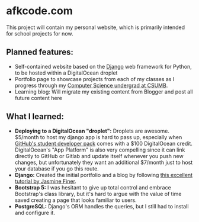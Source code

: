 # afkcode.com
This project will contain my personal website, which is primarily intended for school projects for now.

## Planned features:
- Self-contained website based on the [Django](https://www.djangoproject.com/) web framework for Python, to be hosted within a DigitalOcean droplet
- Portfolio page to showcase projects from each of my classes as I progress through my [Computer Science undergrad at CSUMB](https://csumb.edu/csonline/).
- Learning blog: Will migrate my existing content from Blogger and post all future content here

## What I learned:
- **Deploying to a DigitalOcean "droplet":** Droplets are awesome. $5/month to host my django app is hard to pass up, especially when [GitHub's student developer pack](https://education.github.com/pack) comes with a $100 DigitalOcean credit.  DigitalOcean's "App Platform" is also very compelling since it can link directly to GitHub or Gitlab and update itself whenever you push new changes, but unfortunately they want an additional $7/month just to host your database if you go this route.
- **Django:** Created the initial portfolio and a blog by following [this excellent tutorial by Jasmine Finer](https://realpython.com/get-started-with-django-1/).
- **Bootstrap 5:** I was hesitant to give up total control and embrace Bootstrap's class library, but it's hard to argue with the value of time saved creating a page that looks familiar to users.
- **PostgreSQL:** Django's ORM handles the queries, but I still had to install and configure it.
